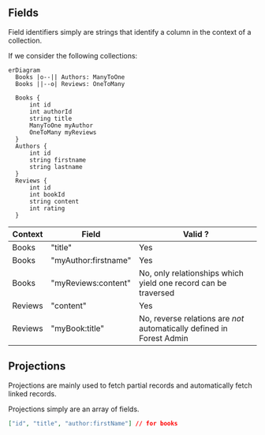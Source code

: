 ## Fields

Field identifiers simply are strings that identify a column in the context of a collection.

If we consider the following collections:

```mermaid
erDiagram
  Books |o--|| Authors: ManyToOne
  Books ||--o| Reviews: OneToMany

  Books {
      int id
      int authorId
      string title
      ManyToOne myAuthor
      OneToMany myReviews
  }
  Authors {
      int id
      string firstname
      string lastname
  }
  Reviews {
      int id
      int bookId
      string content
      int rating
  }
```

| Context | Field                | Valid ?                                                               |
| ------- | -------------------- | --------------------------------------------------------------------- |
| Books   | "title"              | Yes                                                                   |
| Books   | "myAuthor:firstname" | Yes                                                                   |
| Books   | "myReviews:content"  | No, only relationships which yield one record can be traversed        |
| Reviews | "content"            | Yes                                                                   |
| Reviews | "myBook:title"       | No, reverse relations are _not_ automatically defined in Forest Admin |

## Projections

Projections are mainly used to fetch partial records and automatically fetch linked records.

Projections simply are an array of fields.

```json
["id", "title", "author:firstName"] // for books
```
